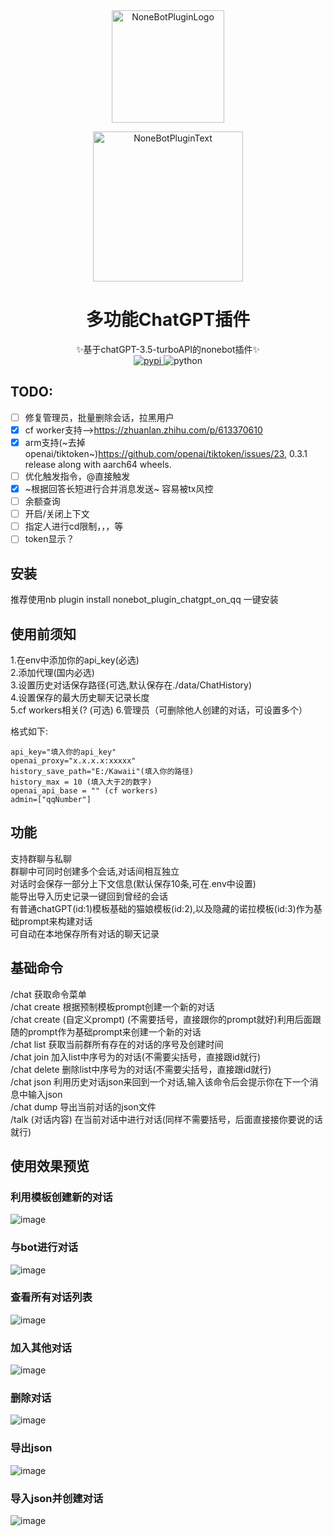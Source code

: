 <div align="center">
  <a href="https://v2.nonebot.dev/store"><img src="https://raw.githubusercontent.com/A-kirami/nonebot-plugin-template/resources/nbp_logo.png" width="180" height="180" alt="NoneBotPluginLogo"></a>
  <br>
  <p><img src="https://raw.githubusercontent.com/A-kirami/nonebot-plugin-template/resources/NoneBotPlugin.svg" width="240" alt="NoneBotPluginText"></p>
</div>

<div align="center">

# 多功能ChatGPT插件
✨基于chatGPT-3.5-turboAPI的nonebot插件✨  
<a href="https://pypi.python.org/pypi/nonebot_plugin_tuan_chatgpt">
    <img src="https://img.shields.io/pypi/v/nonebot_plugin_tuan_chatgpt.svg" alt="pypi">
</a>
<img src="https://img.shields.io/badge/python-3.8+-blue.svg" alt="python">

</div>

## TODO: 
- [ ] 修复管理员，批量删除会话，拉黑用户
- [x] cf worker支持-->https://zhuanlan.zhihu.com/p/613370610
- [x] arm支持(~去掉openai/tiktoken~)https://github.com/openai/tiktoken/issues/23, 0.3.1 release along with aarch64 wheels.
- [ ] 优化触发指令，@直接触发
- [x] ~根据回答长短进行合并消息发送~ 容易被tx风控
- [ ] 余额查询
- [ ] 开启/关闭上下文
- [ ] 指定人进行cd限制，，，等
- [ ] token显示？

## 安装  
推荐使用nb plugin install nonebot_plugin_chatgpt_on_qq 一键安装
## 使用前须知    
1.在env中添加你的api_key(必选)  
2.添加代理(国内必选)  
3.设置历史对话保存路径(可选,默认保存在./data/ChatHistory)  
4.设置保存的最大历史聊天记录长度  
5.cf workers相关(?  (可选)
6.管理员（可删除他人创建的对话，可设置多个）

格式如下:  

```
api_key="填入你的api_key"
openai_proxy="x.x.x.x:xxxxx"
history_save_path="E:/Kawaii"(填入你的路径)
history_max = 10 (填入大于2的数字)
openai_api_base = "" (cf workers)
admin=["qqNumber"]
```
## 功能  
支持群聊与私聊  
群聊中可同时创建多个会话,对话间相互独立  
对话时会保存一部分上下文信息(默认保存10条,可在.env中设置)    
能导出导入历史记录一键回到曾经的会话  
有普通chatGPT(id:1)模板基础的猫娘模板(id:2),以及隐藏的诺拉模板(id:3)作为基础prompt来构建对话  
可自动在本地保存所有对话的聊天记录  


## 基础命令  
/chat 获取命令菜单  
/chat create  根据预制模板prompt创建一个新的对话  
/chat create (自定义prompt) (不需要括号，直接跟你的prompt就好)利用后面跟随的prompt作为基础prompt来创建一个新的对话  
/chat list 获取当前群所有存在的对话的序号及创建时间  
/chat join <id> 加入list中序号为<id>的对话(不需要尖括号，直接跟id就行)  
/chat delete <id> 删除list中序号为<id>的对话(不需要尖括号，直接跟id就行)  
/chat json 利用历史对话json来回到一个对话,输入该命令后会提示你在下一个消息中输入json  
/chat dump 导出当前对话的json文件  
/talk (对话内容) 在当前对话中进行对话(同样不需要括号，后面直接接你要说的话就行)  

## 使用效果预览  
### 利用模板创建新的对话  
  ![image](https://user-images.githubusercontent.com/33772816/223602899-77ce2c3b-5d0f-40c2-8183-65e8447d9bec.png)
### 与bot进行对话  
  ![image](https://user-images.githubusercontent.com/33772816/223603028-4aeda385-6d29-4c67-b7b3-5295e7d6976b.png)
### 查看所有对话列表  
  ![image](https://user-images.githubusercontent.com/33772816/223603171-da174c03-ed0a-465d-9fa5-078ebee0602c.png)
### 加入其他对话  
  ![image](https://user-images.githubusercontent.com/33772816/223603352-d72309c8-4339-4630-9eb9-8bea855787d5.png)
### 删除对话  
  ![image](https://user-images.githubusercontent.com/33772816/223603427-146a70ae-7e47-404e-8f80-04c98380e5ba.png)
### 导出json  
  ![image](https://user-images.githubusercontent.com/33772816/223603499-52a2893f-14a7-4d58-9b6d-e8b3b3760d3f.png)
### 导入json并创建对话  
  ![image](https://user-images.githubusercontent.com/33772816/223603594-126b4b7a-4184-4129-bd72-fce62a90da8e.png)

